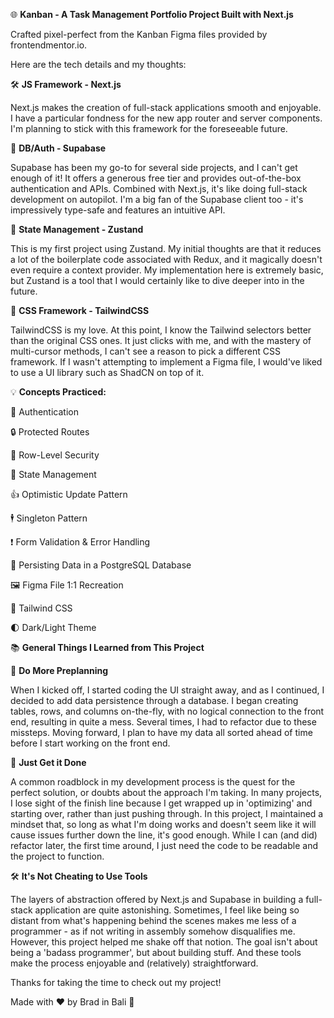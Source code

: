 🌐 **Kanban - A Task Management Portfolio Project Built with Next.js**

Crafted pixel-perfect from the Kanban Figma files provided by frontendmentor.io.

Here are the tech details and my thoughts:

🛠 **JS Framework - Next.js**

Next.js makes the creation of full-stack applications smooth and enjoyable. I have a particular fondness for the new app router and server components. I'm planning to stick with this framework for the foreseeable future.

🔐 **DB/Auth - Supabase**

Supabase has been my go-to for several side projects, and I can't get enough of it! It offers a generous free tier and provides out-of-the-box authentication and APIs. Combined with Next.js, it's like doing full-stack development on autopilot. I'm a big fan of the Supabase client too - it's impressively type-safe and features an intuitive API.

🔄 **State Management - Zustand**

This is my first project using Zustand. My initial thoughts are that it reduces a lot of the boilerplate code associated with Redux, and it magically doesn't even require a context provider. My implementation here is extremely basic, but Zustand is a tool that I would certainly like to dive deeper into in the future.

🎨 **CSS Framework - TailwindCSS**

TailwindCSS is my love. At this point, I know the Tailwind selectors better than the original CSS ones. It just clicks with me, and with the mastery of multi-cursor methods, I can't see a reason to pick a different CSS framework. If I wasn't attempting to implement a Figma file, I would've liked to use a UI library such as ShadCN on top of it.

💡 **Concepts Practiced:**

🛂 Authentication

🔒 Protected Routes

📑 Row-Level Security

🧮 State Management

👍 Optimistic Update Pattern

🕴️ Singleton Pattern

❗ Form Validation & Error Handling

💾 Persisting Data in a PostgreSQL Database

🖼️ Figma File 1:1 Recreation

🎀 Tailwind CSS

🌓 Dark/Light Theme

📚 **General Things I Learned from This Project**

📝 **Do More Preplanning**

When I kicked off, I started coding the UI straight away, and as I continued, I decided to add data persistence through a database. I began creating tables, rows, and columns on-the-fly, with no logical connection to the front end, resulting in quite a mess. Several times, I had to refactor due to these missteps. Moving forward, I plan to have my data all sorted ahead of time before I start working on the front end.

🎯 **Just Get it Done**

A common roadblock in my development process is the quest for the perfect solution, or doubts about the approach I'm taking. In many projects, I lose sight of the finish line because I get wrapped up in 'optimizing' and starting over, rather than just pushing through. In this project, I maintained a mindset that, so long as what I'm doing works and doesn't seem like it will cause issues further down the line, it's good enough. While I can (and did) refactor later, the first time around, I just need the code to be readable and the project to function.

🛠 **It's Not Cheating to Use Tools**

The layers of abstraction offered by Next.js and Supabase in building a full-stack application are quite astonishing. Sometimes, I feel like being so distant from what's happening behind the scenes makes me less of a programmer - as if not writing in assembly somehow disqualifies me. However, this project helped me shake off that notion. The goal isn't about being a 'badass programmer', but about building stuff. And these tools make the process enjoyable and (relatively) straightforward.

Thanks for taking the time to check out my project!

Made with ❤️ by Brad in Bali 🌴 
